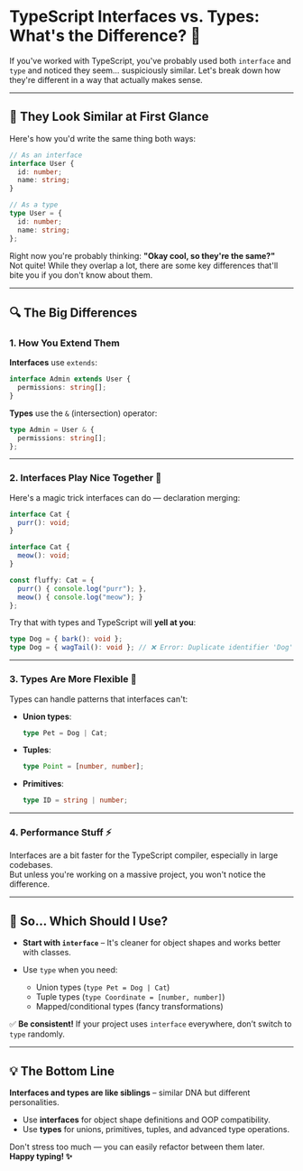 # TypeScript Interfaces vs. Types: What's the Difference? 🤔

If you've worked with TypeScript, you've probably used both `interface` and `type` and noticed they seem... suspiciously similar. Let's break down how they're different in a way that actually makes sense.

---

## 👯 They Look Similar at First Glance

Here's how you'd write the same thing both ways:

```ts
// As an interface
interface User {
  id: number;
  name: string;
}

// As a type
type User = {
  id: number;
  name: string;
};
```

Right now you're probably thinking: **"Okay cool, so they're the same?"**  
Not quite! While they overlap a lot, there are some key differences that'll bite you if you don't know about them.

---

## 🔍 The Big Differences

### 1. How You Extend Them

**Interfaces** use `extends`:

```ts
interface Admin extends User {
  permissions: string[];
}
```

**Types** use the `&` (intersection) operator:

```ts
type Admin = User & {
  permissions: string[];
};
```

---

### 2. Interfaces Play Nice Together 🤝

Here's a magic trick interfaces can do — declaration merging:

```ts
interface Cat {
  purr(): void;
}

interface Cat {
  meow(): void;
}

const fluffy: Cat = {
  purr() { console.log("purr"); },
  meow() { console.log("meow"); }
};
```

Try that with types and TypeScript will **yell at you**:

```ts
type Dog = { bark(): void };
type Dog = { wagTail(): void }; // ❌ Error: Duplicate identifier 'Dog'
```

---

### 3. Types Are More Flexible 🧘

Types can handle patterns that interfaces can't:

- **Union types**:

  ```ts
  type Pet = Dog | Cat;
  ```

- **Tuples**:

  ```ts
  type Point = [number, number];
  ```

- **Primitives**:

  ```ts
  type ID = string | number;
  ```

---

### 4. Performance Stuff ⚡

Interfaces are a bit faster for the TypeScript compiler, especially in large codebases.  
But unless you're working on a massive project, you won't notice the difference.

---

## 🤷 So... Which Should I Use?

- **Start with `interface`** – It's cleaner for object shapes and works better with classes.

- Use `type` when you need:
  - Union types (`type Pet = Dog | Cat`)
  - Tuple types (`type Coordinate = [number, number]`)
  - Mapped/conditional types (fancy transformations)

✅ **Be consistent!** If your project uses `interface` everywhere, don’t switch to `type` randomly.

---

## 💡 The Bottom Line

**Interfaces and types are like siblings** – similar DNA but different personalities.

- Use **interfaces** for object shape definitions and OOP compatibility.
- Use **types** for unions, primitives, tuples, and advanced type operations.

Don't stress too much — you can easily refactor between them later.  
**Happy typing! ✨**